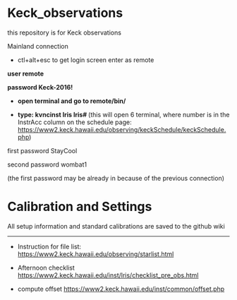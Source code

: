 # Keck_observations

this repository is for Keck observations


Mainland connection

- ctl+alt+esc to get login screen
enter as remote  

<b> user       remote </b>

<b> password   Keck-2016! </b>


- <b> open terminal and go to remote/bin/ </b>

- <b> type: kvncinst    lris lris# </b> (this will open 6 terminal, where number is in the InstrAcc column on the schedule page: https://www2.keck.hawaii.edu/observing/keckSchedule/keckSchedule.php)

first password    StayCool

second password   wombat1

(the first password may be already in because of the previous connection)

# Calibration and Settings

All setup information and standard calibrations are saved to the github wiki

_______________________________________________________
- Instruction for file list:
https://www2.keck.hawaii.edu/observing/starlist.html


- Afternoon checklist 
https://www2.keck.hawaii.edu/inst/lris/checklist_pre_obs.html

- compute offset
https://www2.keck.hawaii.edu/inst/common/offset.php

